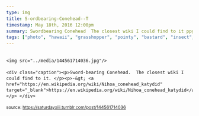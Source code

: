 ```yaml
---
type: img
title: S-ordbearing-Conehead--T
timestamp: May 18th, 2016 12:00pm
summary: Swordbearing Conehead  The closest wiki I could find to it ppgt a hrefhttpsenwikipediaorgwikiNihoaconeheadkatydid targetblan
tags: ["photo", "hawaii", "grasshopper", "pointy", "bastard", "insect", "photography"]
---
```


                
                
                
                                                                                        <img src="../media/144561714036.jpg"/>
                                                                                          <div class="caption"><p>Sword-bearing Conehead.  The closest wiki I could find to it. </p><p>-&gt; <a href="https://en.wikipedia.org/wiki/Nihoa_conehead_katydid" target="_blank">https://en.wikipedia.org/wiki/Nihoa_conehead_katydid</a></p> </div>
                                    
                
                
                
                
                                
<small>source: https://saturdayxiii.tumblr.com/post/144561714036</small>